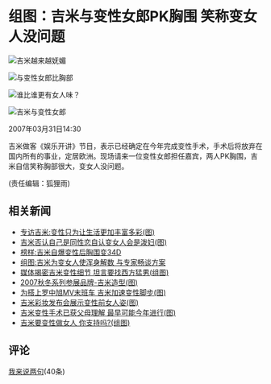 # 组图：吉米与变性女郎PK胸围 笑称变女人没问题

![吉米越来越妩媚](https://photocdn.sohu.com/20070331/Img249105895.jpg)

![与变性女郎比胸部](https://photocdn.sohu.com/20070331/Img249105896.jpg)

![谁比谁更有女人味？](https://photocdn.sohu.com/20070331/Img249105897.jpg)

![吉米与变性女郎](https://photocdn.sohu.com/20070331/Img249105898.jpg)

2007年03月31日14:30

吉米做客《娱乐开讲》节目，表示已经确定在今年完成变性手术，手术后将放弃在国内所有的事业，定居欧洲。现场请来一位变性女郎担任嘉宾，两人PK胸围，吉米自信笑称胸部很大，变女人没问题。

(责任编辑：狐狸雨)

## 相关新闻

- [专访吉米:变性只为让生活更加丰富多彩(图)](https://yule.sohu.com/20070321/n248872723_1.shtml)
- [吉米否认自己是同性恋自认变女人会是泼妇(图)](https://news.sohu.com/20070330/n249072255.shtml)
- [榜样:吉米自爆变性后胸围变34D](https://women.sohu.com/20070326/n248922873.shtml)
- [组图:吉米为变女人使浑身解数 与专家畅谈方案](https://yule.sohu.com/20070331/n249102363.shtml)
- [媒体揭密吉米变性细节 坦言要找西方猛男(组图)](https://gd.sohu.com/20070329/n249064350.shtml)
- [2007秋冬系列参展品牌-吉米造型(图)](https://news.sohu.com/20070328/n249042984.shtml)
- [为搭上罗中旭MV末班车 吉米加速变性脚步(图)](https://music.yule.sohu.com/20070322/n248903007.shtml)
- [吉米彩妆发布会展示变性前女人姿(图)](https://news.sohu.com/20070319/n248819476.shtml)
- [吉米变性手术已获父母理解 最早可能今年进行(图)](https://news.sohu.com/20070316/n248763921.shtml)
- [吉米要变性做女人 你支持吗?(组图)](https://news.sohu.com/20070309/n248623255.shtml)

## 评论
[我来说两句](https://comment2.news.sohu.com/viewcomments.action?id=249105894)(40条)